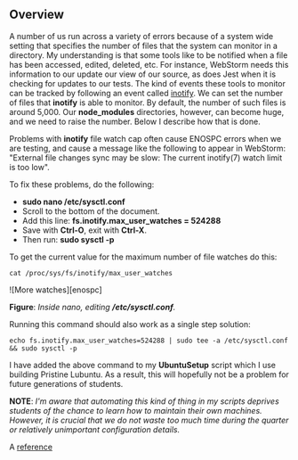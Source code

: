 ## Overview

A number of us run across a variety of errors because of a system wide setting that specifies the number of files that the system can monitor in a directory. My understanding is that some tools like to be notified when a file has been accessed, edited, deleted, etc. For instance, WebStorm needs this information to our update our view of our source, as does Jest when it is checking for updates to our tests. The kind of events these tools to monitor can be tracked by following an event called [inotify][in]. We can set the number of files that **inotify** is able to monitor. By default, the number of such files is around 5,000. Our **node_modules** directories, however, can become huge, and we need to raise the number. Below I describe how that is done.

Problems with **inotify** file watch cap often cause ENOSPC errors when we are testing, and cause a message like the following to appear in WebStorm: "External file changes sync may be slow: The current inotify(7) watch limit is too low".

To fix these problems, do the following:

- **sudo nano /etc/sysctl.conf**
- Scroll to the bottom of the document.
- Add this line: **fs.inotify.max_user_watches = 524288**
- Save with **Ctrl-O**, exit with **Ctrl-X**.
- Then run: **sudo sysctl -p**

To get the current value for the maximum number of file watches do this:

    cat /proc/sys/fs/inotify/max_user_watches

![More watches][enospc]

**Figure**: _Inside nano, editing **/etc/sysctl.conf**._

Running this command should also work as a single step solution:

    echo fs.inotify.max_user_watches=524288 | sudo tee -a /etc/sysctl.conf && sudo sysctl -p

I have added the above command to my **UbuntuSetup** script which I use building Pristine Lubuntu. As a result, this will hopefully not be a problem for future generations of students.

**NOTE**: _I'm aware that automating this kind of thing in my scripts deprives students of the chance to learn how to maintain their own machines. However, it is crucial that we do not waste too much time during the quarter or relatively unimportant configuration details._

A [reference][listen]

[listen]: https://github.com/guard/listen/wiki/Increasing-the-amount-of-inotify-watchers
[in]: http://man7.org/linux/man-pages/man7/inotify.7.html
